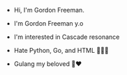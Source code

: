 - Hi, I'm Gordon Freeman. 
- I'm Gordon Freeman y.o
- I'm interested in Cascade resonance

- Hate Python, Go, and HTML
🤑🤑🤑

- Gulang my beloved 🤑❤
